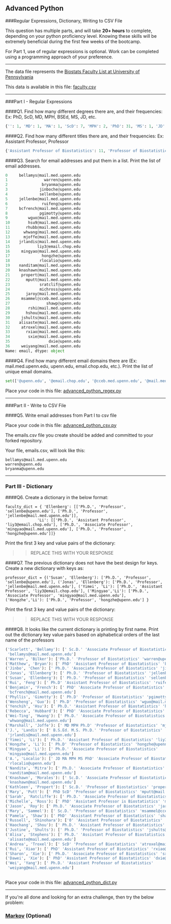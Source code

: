 ## Advanced Python    

###Regular Expressions, Dictionary, Writing to CSV File  

This question has multiple parts, and will take **20+ hours** to complete, depending on your python proficiency level.  Knowing these skills will be extremely beneficial during the first few weeks of the bootcamp.

For Part 1, use of regular expressions is optional.  Work can be completed using a programming approach of your preference. 

---

The data file represents the [Biostats Faculty List at University of Pennsylvania](http://www.med.upenn.edu/cceb/biostat/faculty.shtml)

This data is available in this file:  [faculty.csv](python/faculty.csv)

--- 

###Part I - Regular Expressions  


####Q1. Find how many different degrees there are, and their frequencies: Ex:  PhD, ScD, MD, MPH, BSEd, MS, JD, etc.

```python
{'': 1, 'MD': 1, 'MA': 1, 'ScD': 7, 'MPH': 2, 'PhD': 31, 'MS': 1, 'JD': 1, 'B.S.Ed.': 1}
```


####Q2. Find how many different titles there are, and their frequencies:  Ex:  Assistant Professor, Professor
```python
{'Assistant Professor of Biostatistics': 11, 'Professor of Biostatistics': 13, 'Assistant Professor in Biostatistics': 1, 'Associate Professor of Biostatistics': 12}
```

####Q3. Search for email addresses and put them in a list.  Print the list of email addresses.

```python
0     bellamys@mail.med.upenn.edu
1                warren@upenn.edu
2               bryanma@upenn.edu
3              jinboche@upenn.edu
4              sellenbe@upenn.edu
5     jellenbe@mail.med.upenn.edu
6               ruifeng@upenn.edu
7     bcfrench@mail.med.upenn.edu
8              pgimotty@upenn.edu
9         wguo@mail.med.upenn.edu
10        hsu9@mail.med.upenn.edu
11       rhubb@mail.med.upenn.edu
12      whwang@mail.med.upenn.edu
13      mjoffe@mail.med.upenn.edu
14    jrlandis@mail.med.upenn.edu
15            liy3@email.chop.edu
16     mingyao@mail.med.upenn.edu
17              hongzhe@upenn.edu
18             rlocalio@upenn.edu
19    nanditam@mail.med.upenn.edu
20    knashawn@mail.med.upenn.edu
21     propert@mail.med.upenn.edu
22       mputt@mail.med.upenn.edu
23             sratclif@upenn.edu
24             michross@upenn.edu
25       jaroy@mail.med.upenn.edu
26     msammel@cceb.med.upenn.edu
27                shawp@upenn.edu
28        rshi@mail.med.upenn.edu
29       hshou@mail.med.upenn.edu
30     jshults@mail.med.upenn.edu
31    alisaste@mail.med.upenn.edu
32     atroxel@mail.med.upenn.edu
33       rxiao@mail.med.upenn.edu
34        sxie@mail.med.upenn.edu
35                 dxie@upenn.edu
36     weiyang@mail.med.upenn.edu
Name: email, dtype: object


```

####Q4. Find how many different email domains there are (Ex:  mail.med.upenn.edu, upenn.edu, email.chop.edu, etc.).  Print the list of unique email domains.

```python
set(['@upenn.edu', '@email.chop.edu', '@cceb.med.upenn.edu', '@mail.med.upenn.edu'])
```


Place your code in this file: [advanced_python_regex.py](python/advanced_python_regex.py)

---

###Part II - Write to CSV File

####Q5.  Write email addresses from Part I to csv file

Place your code in this file: [advanced_python_csv.py](python/advanced_python_csv.py)

The emails.csv file you create should be added and committed to your forked repository.

Your file, emails.csv, will look like this:
```
bellamys@mail.med.upenn.edu
warren@upenn.edu
bryanma@upenn.edu
```

---

### Part III - Dictionary

####Q6.  Create a dictionary in the below format:
```
faculty_dict = { 'Ellenberg': [['Ph.D.', 'Professor', 'sellenbe@upenn.edu'], ['Ph.D.', 'Professor', 'jellenbe@mail.med.upenn.edu']],
              'Li': [['Ph.D.', 'Assistant Professor', 'liy3@email.chop.edu'], ['Ph.D.', 'Associate Professor', 'mingyao@mail.med.upenn.edu'], ['Ph.D.', 'Professor', 'hongzhe@upenn.edu']]}
```
Print the first 3 key and value pairs of the dictionary:

>> REPLACE THIS WITH YOUR RESPONSE

####Q7.  The previous dictionary does not have the best design for keys.  Create a new dictionary with keys as:

```
professor_dict = {('Susan', 'Ellenberg'): ['Ph.D.', 'Professor', 'sellenbe@upenn.edu'], ('Jonas', 'Ellenberg'): ['Ph.D.', 'Professor', 'jellenbe@mail.med.upenn.edu'], ('Yimei', 'Li'): ['Ph.D.', 'Assistant Professor', 'liy3@email.chop.edu'], ('Mingyao','Li'): ['Ph.D.', 'Associate Professor', 'mingyao@mail.med.upenn.edu'], ('Hongzhe','Li'): ['Ph.D.', 'Professor', 'hongzhe@upenn.edu'] }
```

Print the first 3 key and value pairs of the dictionary:

>> REPLACE THIS WITH YOUR RESPONSE

####Q8.  It looks like the current dictionary is printing by first name.  Print out the dictionary key value pairs based on alphabetical orders of the last name of the professors
```python
('Scarlett', 'Bellamy'): [' Sc.D.' 'Associate Professor of Biostatistics'
 'bellamys@mail.med.upenn.edu']
('Warren', 'Bilker'): ['Ph.D.' 'Professor of Biostatistics' 'warren@upenn.edu']
('Matthew', 'Bryan'): [' PhD' 'Assistant Professor of Biostatistics' 'bryanma@upenn.edu']
('Jinbo', 'Chen'): [' Ph.D.' 'Associate Professor of Biostatistics' 'jinboche@upenn.edu']
('Jonas', 'Ellenberg'): [' Ph.D.' 'Professor of Biostatistics' 'jellenbe@mail.med.upenn.edu']
('Susan', 'Ellenberg'): [' Ph.D.' 'Professor of Biostatistics' 'sellenbe@upenn.edu']
('Rui', 'Feng'): [' Ph.D' 'Assistant Professor of Biostatistics' 'ruifeng@upenn.edu']
('Benjamin', 'French'): [' PhD' 'Associate Professor of Biostatistics'
 'bcfrench@mail.med.upenn.edu']
('Phyllis', 'Gimotty'): [' Ph.D' 'Professor of Biostatistics' 'pgimotty@upenn.edu']
('Wensheng', 'Guo'): [' Ph.D' 'Professor of Biostatistics' 'wguo@mail.med.upenn.edu']
('Yenchih', 'Hsu'): [' Ph.D.' 'Assistant Professor of Biostatistics' 'hsu9@mail.med.upenn.edu']
('Rebecca', 'Hubbard'): [' PhD' 'Associate Professor of Biostatistics' 'rhubb@mail.med.upenn.edu']
('Wei-Ting', 'Hwang'): [' Ph.D.' 'Associate Professor of Biostatistics'
 'whwang@mail.med.upenn.edu']
('Marshall', 'Joffe'): [' MD MPH Ph.D' 'Professor of Biostatistics' 'mjoffe@mail.med.upenn.edu']
('J.', 'Landis'): [' B.S.Ed. M.S. Ph.D.' 'Professor of Biostatistics'
 'jrlandis@mail.med.upenn.edu']
('Yimei', 'Li'): [' Ph.D.' 'Assistant Professor of Biostatistics' 'liy3@email.chop.edu']
('Hongzhe', 'Li'): [' Ph.D' 'Professor of Biostatistics' 'hongzhe@upenn.edu']
('Mingyao', 'Li'): [' Ph.D.' 'Associate Professor of Biostatistics'
 'mingyao@mail.med.upenn.edu']
('A.', 'Localio'): [' JD MA MPH MS PhD' 'Associate Professor of Biostatistics'
 'rlocalio@upenn.edu']
('Nandita', 'Mitra'): [' Ph.D.' 'Associate Professor of Biostatistics'
 'nanditam@mail.med.upenn.edu']
('Knashawn', 'Morales'): [' Sc.D.' 'Associate Professor of Biostatistics'
 'knashawn@mail.med.upenn.edu']
('Kathleen', 'Propert'): [' Sc.D.' 'Professor of Biostatistics' 'propert@mail.med.upenn.edu']
('Mary', 'Putt'): [' PhD ScD' 'Professor of Biostatistics' 'mputt@mail.med.upenn.edu']
('Sarah', 'Ratcliffe'): [' Ph.D.' 'Associate Professor of Biostatistics' 'sratclif@upenn.edu']
('Michelle', 'Ross'): [' PhD' 'Assistant Professor is Biostatistics' 'michross@upenn.edu']
('Jason', 'Roy'): [' Ph.D.' 'Associate Professor of Biostatistics' 'jaroy@mail.med.upenn.edu']
('Mary', 'Sammel'): [' Sc.D.' 'Professor of Biostatistics' 'msammel@cceb.med.upenn.edu']
('Pamela', 'Shaw'): [' PhD' 'Assistant Professor of Biostatistics' 'shawp@upenn.edu']
('Russell', 'Shinohara'): ['0' 'Assistant Professor of Biostatistics' 'rshi@mail.med.upenn.edu']
('Haochang', 'Shou'): [' Ph.D.' 'Assistant Professor of Biostatistics' 'hshou@mail.med.upenn.edu']
('Justine', 'Shults'): [' Ph.D.' 'Professor of Biostatistics' 'jshults@mail.med.upenn.edu']
('Alisa', 'Stephens'): [' Ph.D.' 'Assistant Professor of Biostatistics'
 'alisaste@mail.med.upenn.edu']
('Andrea', 'Troxel'): [' ScD' 'Professor of Biostatistics' 'atroxel@mail.med.upenn.edu']
('Rui', 'Xiao'): [' PhD' 'Assistant Professor of Biostatistics' 'rxiao@mail.med.upenn.edu']
('Sharon', 'Xie'): [' Ph.D.' 'Associate Professor of Biostatistics' 'sxie@mail.med.upenn.edu']
('Dawei', 'Xie'): [' PhD' 'Assistant Professor of Biostatistics' 'dxie@upenn.edu']
('Wei', 'Yang'): [' Ph.D.' 'Assistant Professor of Biostatistics'
 'weiyang@mail.med.upenn.edu']
 
 ```

Place your code in this file: [advanced_python_dict.py](python/advanced_python_dict.py)

--- 

If you're all done and looking for an extra challenge, then try the below problem:  

### [Markov](python/markov.py) (Optional)

